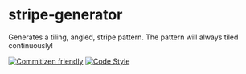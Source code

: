 # stripe-generator
Generates a tiling, angled, stripe pattern. The pattern will always tiled continuously!

[![Commitizen friendly](https://img.shields.io/badge/commitizen-friendly-brightgreen.svg)](http://commitizen.github.io/cz-cli/)
[![Code Style](https://img.shields.io/badge/eslint-airbnb-brightgreen)](https://github.com/iamturns/eslint-config-airbnb-typescript)
